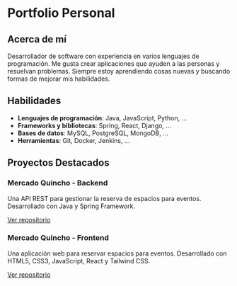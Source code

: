 # Portfolio Personal

## Acerca de mí

Desarrollador de software con experiencia en varios lenguajes de programación. Me gusta crear aplicaciones que ayuden a las personas y resuelvan problemas. Siempre estoy aprendiendo cosas nuevas y buscando formas de mejorar mis habilidades.

## Habilidades

- **Lenguajes de programación**: Java, JavaScript, Python, ...
- **Frameworks y bibliotecas**: Spring, React, Django, ...
- **Bases de datos**: MySQL, PostgreSQL, MongoDB, ...
- **Herramientas**: Git, Docker, Jenkins, ...

## Proyectos Destacados

### Mercado Quincho - Backend

Una API REST para gestionar la reserva de espacios para eventos. Desarrollado con Java y Spring Framework.

[Ver repositorio](https://github.com/QuinSDev/mercado-quincho-backend)

### Mercado Quincho - Frontend

Una aplicación web para reservar espacios para eventos. Desarrollado con HTML5, CSS3, JavaScript, React y Tailwind CSS.

[Ver repositorio](https://github.com/QuinSDev/mercado-quincho-frontend)
